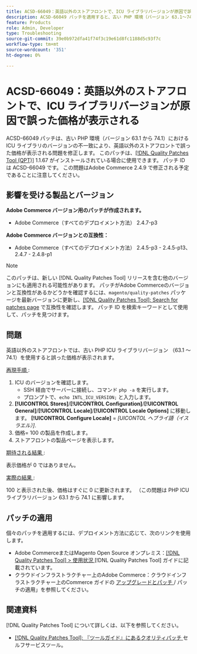 ```yaml
---
title: ACSD-66049：英語以外のストアフロントで、ICU ライブラリバージョンが原因で誤った価格が表示される
description: ACSD-66049 パッチを適用すると、古い PHP 環境（バージョン 63.1～74.1）で ICU ライブラリのバージョンが一致していないために、英語以外のストアフロントで誤った価格が表示されるAdobe Commerceの問題を修正できます。
feature: Products
role: Admin, Developer
type: Troubleshooting
source-git-commit: 39e0b972dfa41f74f3c19e61d8fc1188d5c93f7c
workflow-type: tm+mt
source-wordcount: '351'
ht-degree: 0%

---
```



# ACSD-66049：英語以外のストアフロントで、ICU ライブラリバージョンが原因で誤った価格が表示される

ACSD-66049 パッチは、古い PHP 環境（バージョン 63.1 から 74.1）における ICU ライブラリのバージョンの不一致により、英語以外のストアフロントで誤った価格が表示される問題を修正します。 このパッチは、[[!DNL Quality Patches Tool (QPT)]](/help/tools/quality-patches-tool/quality-patches-tool-to-self-serve-quality-patches.md) 1.1.67 がインストールされている場合に使用できます。 パッチ ID は ACSD-66049 です。 この問題はAdobe Commerce 2.4.9 で修正される予定であることに注意してください。

## 影響を受ける製品とバージョン

**Adobe Commerce バージョン用のパッチが作成されます。**

* Adobe Commerce（すべてのデプロイメント方法） 2.4.7-p3

**Adobe Commerce バージョンとの互換性：**

* Adobe Commerce（すべてのデプロイメント方法） 2.4.5-p3 - 2.4.5-p13、2.4.7 - 2.4.8-p1

>[!NOTE]
>
>このパッチは、新しい [!DNL Quality Patches Tool] リリースを含む他のバージョンにも適用される可能性があります。 パッチがAdobe Commerceのバージョンと互換性があるかどうかを確認するには、`magento/quality-patches` パッケージを最新バージョンに更新し、[[!DNL Quality Patches Tool]: Search for patches page](https://experienceleague.adobe.com/tools/commerce-quality-patches/index.html) で互換性を確認します。 パッチ ID を検索キーワードとして使用して、パッチを見つけます。

## 問題

英語以外のストアフロントでは、古い PHP ICU ライブラリバージョン （63.1 ～ 74.1）を使用すると誤った価格が表示されます。

<u> 再現手順 </u>:

1. ICU のバージョンを確認します。
   * SSH 経由でサーバーに接続し、コマンド `php -a` を実行します。
   * プロンプトで、`echo INTL_ICU_VERSION;` と入力します。
1. **[!UICONTROL Stores]**/**[!UICONTROL Configuration]**/**[!UICONTROL General]**/**[!UICONTROL Locale]**/**[!UICONTROL Locale Options]** に移動します。 **[!UICONTROL Configure Locale]** = *[UICONTOL ヘブライ語（イスラエル）]*.
1. 価格= 100 の製品を作成します。
1. ストアフロントの製品ページを表示します。

<u> 期待される結果 </u>:

表示価格が 0 ではありません。

<u> 実際の結果 </u>:

100 と表示された後、価格はすぐに 0 に更新されます。
（この問題は PHP ICU ライブラリバージョン 63.1 から 74.1 に影響します。

## パッチの適用

個々のパッチを適用するには、デプロイメント方法に応じて、次のリンクを使用します。

* Adobe CommerceまたはMagento Open Source オンプレミス：[[!DNL Quality Patches Tool] > 使用状況 ](/help/tools/quality-patches-tool/usage.md)[!DNL Quality Patches Tool] ガイドに記載されています。
* クラウドインフラストラクチャー上のAdobe Commerce：クラウドインフラストラクチャー上のCommerce ガイドの [ アップグレードとパッチ ](https://experienceleague.adobe.com/docs/commerce-cloud-service/user-guide/develop/upgrade/apply-patches.html)/ パッチの適用」を参照してください。

## 関連資料

[!DNL Quality Patches Tool] について詳しくは、以下を参照してください。

* [[!DNL Quality Patches Tool]: 『ツールガイド』にあるクオリティパッチ ](/help/tools/quality-patches-tool/quality-patches-tool-to-self-serve-quality-patches.md) セルフサービスツール。
